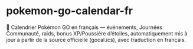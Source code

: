 # pokemon-go-calendar-fr
📅 Calendrier Pokémon GO en français — événements, Journées Communauté, raids, bonus XP/Poussière d’étoiles, automatiquement mis à jour à partir de la source officielle (gocal.ics), avec traduction en français.

